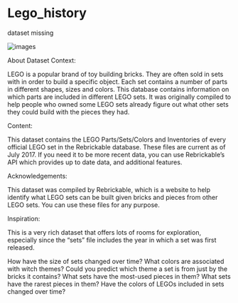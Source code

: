# Lego_history
dataset missing

![images](https://user-images.githubusercontent.com/100385953/179643888-72fe80f4-bd4f-40ac-afdd-b79257d7b9eb.jpeg)

About Dataset
Context:

LEGO is a popular brand of toy building bricks. They are often sold in sets with in order to build a specific object. Each set contains a number of parts in different shapes, sizes and colors. This database contains information on which parts are included in different LEGO sets. It was originally compiled to help people who owned some LEGO sets already figure out what other sets they could build with the pieces they had.

Content:

This dataset contains the LEGO Parts/Sets/Colors and Inventories of every official LEGO set in the Rebrickable database. These files are current as of July 2017. If you need it to be more recent data, you can use Rebrickable’s API which provides up to date data, and additional features.

Acknowledgements:

This dataset was compiled by Rebrickable, which is a website to help identify what LEGO sets can be built given bricks and pieces from other LEGO sets. You can use these files for any purpose.

Inspiration:

This is a very rich dataset that offers lots of rooms for exploration, especially since the “sets” file includes the year in which a set was first released.

How have the size of sets changed over time?
What colors are associated with witch themes? Could you predict which theme a set is from just by the bricks it contains?
What sets have the most-used pieces in them? What sets have the rarest pieces in them?
Have the colors of LEGOs included in sets changed over time?

